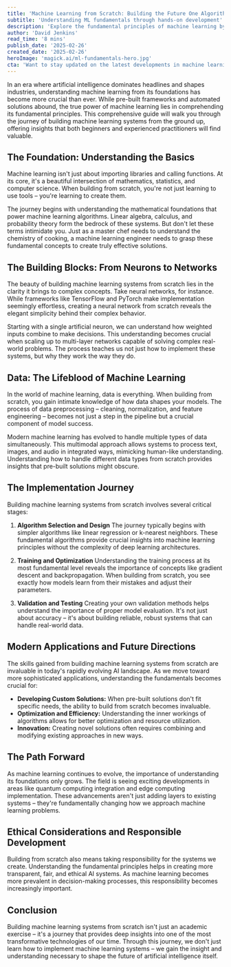 ```yaml
---
title: 'Machine Learning from Scratch: Building the Future One Algorithm at a Time'
subtitle: 'Understanding ML fundamentals through hands-on development'
description: 'Explore the fundamental principles of machine learning by building systems from scratch. This comprehensive guide covers everything from basic mathematical foundations to modern applications, revealing how understanding core concepts leads to more effective and innovative AI solutions.'
author: 'David Jenkins'
read_time: '8 mins'
publish_date: '2025-02-26'
created_date: '2025-02-26'
heroImage: 'magick.ai/ml-fundamentals-hero.jpg'
cta: 'Want to stay updated on the latest developments in machine learning and AI? Follow us on LinkedIn for regular insights, tutorials, and industry perspectives that will help you master the fundamentals of machine learning.'
---
```


In an era where artificial intelligence dominates headlines and shapes industries, understanding machine learning from its foundations has become more crucial than ever. While pre-built frameworks and automated solutions abound, the true power of machine learning lies in comprehending its fundamental principles. This comprehensive guide will walk you through the journey of building machine learning systems from the ground up, offering insights that both beginners and experienced practitioners will find valuable.

## The Foundation: Understanding the Basics

Machine learning isn't just about importing libraries and calling functions. At its core, it's a beautiful intersection of mathematics, statistics, and computer science. When building from scratch, you're not just learning to use tools – you're learning to create them.

The journey begins with understanding the mathematical foundations that power machine learning algorithms. Linear algebra, calculus, and probability theory form the bedrock of these systems. But don't let these terms intimidate you. Just as a master chef needs to understand the chemistry of cooking, a machine learning engineer needs to grasp these fundamental concepts to create truly effective solutions.

## The Building Blocks: From Neurons to Networks

The beauty of building machine learning systems from scratch lies in the clarity it brings to complex concepts. Take neural networks, for instance. While frameworks like TensorFlow and PyTorch make implementation seemingly effortless, creating a neural network from scratch reveals the elegant simplicity behind their complex behavior.

Starting with a single artificial neuron, we can understand how weighted inputs combine to make decisions. This understanding becomes crucial when scaling up to multi-layer networks capable of solving complex real-world problems. The process teaches us not just how to implement these systems, but why they work the way they do.

## Data: The Lifeblood of Machine Learning

In the world of machine learning, data is everything. When building from scratch, you gain intimate knowledge of how data shapes your models. The process of data preprocessing – cleaning, normalization, and feature engineering – becomes not just a step in the pipeline but a crucial component of model success.

Modern machine learning has evolved to handle multiple types of data simultaneously. This multimodal approach allows systems to process text, images, and audio in integrated ways, mimicking human-like understanding. Understanding how to handle different data types from scratch provides insights that pre-built solutions might obscure.

## The Implementation Journey

Building machine learning systems from scratch involves several critical stages:

1. **Algorithm Selection and Design**
   The journey typically begins with simpler algorithms like linear regression or k-nearest neighbors. These fundamental algorithms provide crucial insights into machine learning principles without the complexity of deep learning architectures.

2. **Training and Optimization**
   Understanding the training process at its most fundamental level reveals the importance of concepts like gradient descent and backpropagation. When building from scratch, you see exactly how models learn from their mistakes and adjust their parameters.

3. **Validation and Testing**
   Creating your own validation methods helps understand the importance of proper model evaluation. It's not just about accuracy – it's about building reliable, robust systems that can handle real-world data.

## Modern Applications and Future Directions

The skills gained from building machine learning systems from scratch are invaluable in today's rapidly evolving AI landscape. As we move toward more sophisticated applications, understanding the fundamentals becomes crucial for:

- **Developing Custom Solutions:** When pre-built solutions don't fit specific needs, the ability to build from scratch becomes invaluable.
- **Optimization and Efficiency:** Understanding the inner workings of algorithms allows for better optimization and resource utilization.
- **Innovation:** Creating novel solutions often requires combining and modifying existing approaches in new ways.

## The Path Forward

As machine learning continues to evolve, the importance of understanding its foundations only grows. The field is seeing exciting developments in areas like quantum computing integration and edge computing implementation. These advancements aren't just adding layers to existing systems – they're fundamentally changing how we approach machine learning problems.

## Ethical Considerations and Responsible Development

Building from scratch also means taking responsibility for the systems we create. Understanding the fundamental principles helps in creating more transparent, fair, and ethical AI systems. As machine learning becomes more prevalent in decision-making processes, this responsibility becomes increasingly important.

## Conclusion

Building machine learning systems from scratch isn't just an academic exercise – it's a journey that provides deep insights into one of the most transformative technologies of our time. Through this journey, we don't just learn how to implement machine learning systems – we gain the insight and understanding necessary to shape the future of artificial intelligence itself.